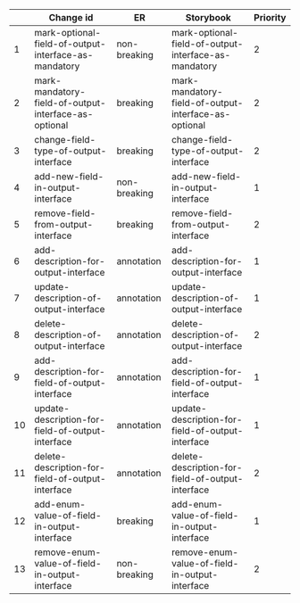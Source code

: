 |    | Change id                                            | ER           | Storybook                                            | Priority |
|----|------------------------------------------------------|--------------|------------------------------------------------------|----------|
| 1  | mark-optional-field-of-output-interface-as-mandatory | non-breaking | mark-optional-field-of-output-interface-as-mandatory | 2        |
| 2  | mark-mandatory-field-of-output-interface-as-optional | breaking     | mark-mandatory-field-of-output-interface-as-optional | 2        |
| 3  | change-field-type-of-output-interface                | breaking     | change-field-type-of-output-interface                | 2        |
| 4  | add-new-field-in-output-interface                    | non-breaking | add-new-field-in-output-interface                    | 1        |
| 5  | remove-field-from-output-interface                   | breaking     | remove-field-from-output-interface                   | 2        |
| 6  | add-description-for-output-interface                 | annotation   | add-description-for-output-interface                 | 1        |
| 7  | update-description-of-output-interface               | annotation   | update-description-of-output-interface               | 1        |
| 8  | delete-description-of-output-interface               | annotation   | delete-description-of-output-interface               | 2        |
| 9  | add-description-for-field-of-output-interface        | annotation   | add-description-for-field-of-output-interface        | 1        |
| 10 | update-description-for-field-of-output-interface     | annotation   | update-description-for-field-of-output-interface     | 1        |
| 11 | delete-description-for-field-of-output-interface     | annotation   | delete-description-for-field-of-output-interface     | 2        |
| 12 | add-enum-value-of-field-in-output-interface          | breaking     | add-enum-value-of-field-in-output-interface          | 1        |
| 13 | remove-enum-value-of-field-in-output-interface       | non-breaking | remove-enum-value-of-field-in-output-interface       | 2        |
